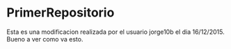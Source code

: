 # PrimerRepositorio
Esta es una modificacion realizada por el usuario jorge10b el dia 16/12/2015. Bueno
a ver como va esto.
